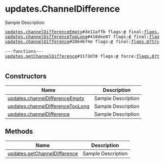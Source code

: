 # updates.ChannelDifference

Sample Description

<pre>
<a href="../constructor/updates.channelDifferenceEmpty">updates.channelDifferenceEmpty</a>#3e11affb flags:<a href="../type/#.md">#</a> final:<a href="../type/flags.0?true.md">flags.0?true</a> pts:<a href="../type/int.md">int</a> timeout:<a href="../type/flags.1?int.md">flags.1?int</a> = <a href="../type/updates.ChannelDifference.md">updates.ChannelDifference</a>;
<a href="../constructor/updates.channelDifferenceTooLong">updates.channelDifferenceTooLong</a>#410dee07 flags:<a href="../type/#.md">#</a> final:<a href="../type/flags.0?true.md">flags.0?true</a> pts:<a href="../type/int.md">int</a> timeout:<a href="../type/flags.1?int.md">flags.1?int</a> top_message:<a href="../type/int.md">int</a> read_inbox_max_id:<a href="../type/int.md">int</a> read_outbox_max_id:<a href="../type/int.md">int</a> unread_count:<a href="../type/int.md">int</a> messages:Vector&lt;<a href="../type/Message.md">Message</a>&gt; chats:Vector&lt;<a href="../type/Chat.md">Chat</a>&gt; users:Vector&lt;<a href="../type/User.md">User</a>&gt; = <a href="../type/updates.ChannelDifference.md">updates.ChannelDifference</a>;
<a href="../constructor/updates.channelDifference">updates.channelDifference</a>#2064674e flags:<a href="../type/#.md">#</a> final:<a href="../type/flags.0?true.md">flags.0?true</a> pts:<a href="../type/int.md">int</a> timeout:<a href="../type/flags.1?int.md">flags.1?int</a> new_messages:Vector&lt;<a href="../type/Message.md">Message</a>&gt; other_updates:Vector&lt;<a href="../type/Update.md">Update</a>&gt; chats:Vector&lt;<a href="../type/Chat.md">Chat</a>&gt; users:Vector&lt;<a href="../type/User.md">User</a>&gt; = <a href="../type/updates.ChannelDifference.md">updates.ChannelDifference</a>;

---functions---
<a href="../method/updates.getChannelDifference">updates.getChannelDifference</a>#3173d78 flags:<a href="../type/#.md">#</a> force:<a href="../type/flags.0?true.md">flags.0?true</a> channel:<a href="../type/InputChannel.md">InputChannel</a> filter:<a href="../type/ChannelMessagesFilter.md">ChannelMessagesFilter</a> pts:<a href="../type/int.md">int</a> limit:<a href="../type/int.md">int</a> = <a href="../type/updates.ChannelDifference.md">updates.ChannelDifference</a>;

</pre>

## Constructors

| Name | Description |
|------|-------------|
| [updates.channelDifferenceEmpty](../constructor/updates.channelDifferenceEmpty.md) | Sample Description |
| [updates.channelDifferenceTooLong](../constructor/updates.channelDifferenceTooLong.md) | Sample Description |
| [updates.channelDifference](../constructor/updates.channelDifference.md) | Sample Description |

## Methods

| Name | Description |
|------|-------------|
| [updates.getChannelDifference](../method/updates.getChannelDifference.md) | Sample Description |
